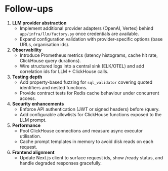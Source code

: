 # Follow-ups

1. **LLM provider abstraction**
   - Implement additional provider adapters (OpenAI, Vertex) behind `app/infra/llm/factory.py` once credentials are available.
   - Expand configuration validation with provider-specific options (base URLs, organisation ids).
2. **Observability**
   - Introduce Prometheus metrics (latency histograms, cache hit rate, ClickHouse query durations).
   - Wire structured logs into a central sink (ELK/OTEL) and add correlation ids for LLM + ClickHouse calls.
3. **Testing depth**
   - Add property-based fuzzing for `sql_validator` covering quoted identifiers and nested functions.
   - Provide contract tests for Redis cache behaviour under concurrent access.
4. **Security enhancements**
   - Enforce API authentication (JWT or signed headers) before /query.
   - Add configurable allowlists for ClickHouse functions exposed to the LLM prompt.
5. **Performance**
   - Pool ClickHouse connections and measure async executor utilisation.
   - Cache prompt templates in memory to avoid disk reads on each request.
6. **Frontend alignment**
   - Update Next.js client to surface request ids, show /ready status, and handle degraded responses gracefully.

